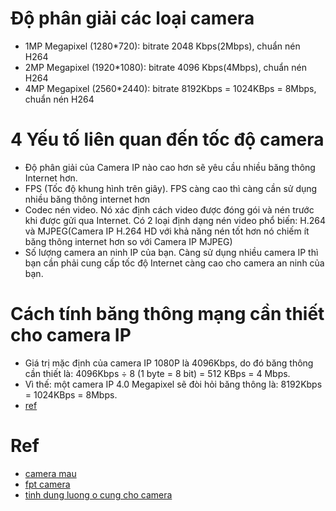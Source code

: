 # Độ phân giải các loại camera 
+ 1MP Megapixel (1280*720): bitrate 2048 Kbps(2Mbps), chuẩn nén H264
+ 2MP Megapixel (1920*1080): bitrate 4096 Kbps(4Mbps), chuẩn nén H264
+ 4MP Megapixel (2560*2440): bitrate 8192Kbps = 1024KBps = 8Mbps, chuẩn nén H264

# 4 Yếu tố liên quan đến tốc độ camera
+ Độ phân giải của Camera IP nào cao hơn sẽ yêu cầu nhiều băng thông Internet hơn.
+ FPS (Tốc độ khung hình trên giây). FPS càng cao thì càng cần sử dụng nhiều băng thông internet hơn
+ Codec nén video. Nó xác định cách video được đóng gói và nén trước khi được gửi qua Internet. Có 2 loại định dạng nén video phổ biến: H.264 và MJPEG(Camera IP H.264 HD với khả năng nén tốt hơn nó chiếm ít băng thông internet hơn so với Camera IP MJPEG)
+ Số lượng camera an ninh IP của bạn. Càng sử dụng nhiều camera IP thì bạn cần phải cung cấp tốc độ Internet càng cao cho camera an ninh của bạn.

# Cách tính băng thông mạng cần thiết cho camera IP
+ Giá trị mặc định của camera IP 1080P là 4096Kbps, do đó băng thông cần thiết là: 4096Kbps ÷ 8 (1 byte = 8 bit) = 512 KBps = 4 Mbps.
+ Vì thế:  một camera IP 4.0 Megapixel sẽ đòi hỏi băng thông là: 8192Kbps = 1024KBps = 8Mbps.
+ [ref](https://congnghehoangnguyen.com/cach-tinh-dung-luong-luu-tru-camera-an-ninh-chinh-xac.html#:~:text=C%C3%B4ng%20th%E1%BB%A9c%20t%C3%ADnh%20dung%20l%C6%B0%E1%BB%A3ng%20%E1%BB%95%20c%E1%BB%A9ng%20camera%20%C4%91%C6%B0%E1%BB%A3c%20t%C3%ADnh,v%E1%BB%9Bi%20camera%20IP%20720P%3A%202048Kbps.)

# Ref
+ [camera mau](https://shopee.vn/Camera-Speed-Dome-4MP-IP-HIKVISION-DS-2DE3A404IW-DE---H%C3%A0ng-ch%C3%ADnh-h%C3%A3ng-i.156178331.4076307999?gclid=CjwKCAiA9tyQBhAIEiwA6tdCrCfQNiDLOsjGDMA14C13mYAqpTfDYqsMgt-CCFRI8fp3IS9O5W8fDBoCZ6MQAvD_BwE)
+ [fpt camera](https://fptcamera.com.vn/bang-thong-internet-danh-cho-camera-ip/)
+ [tinh dung luong o cung cho camera](https://annhien.vn/tinh-dung-luong-o-cung-cho-camera/)